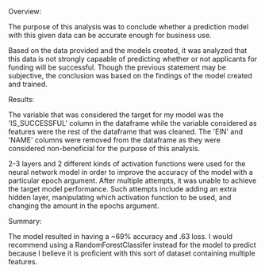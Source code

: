 Overview: 

The purpose of this analysis was to conclude whether a prediction model with this given data
can be accurate enough for business use.

Based on the data provided and the models created, it was analyzed that this data is not
strongly capaable of predicting whether or not applicants for funding will be successful. Though the 
previous statement may be subjective, the conclusion was based on the findings of the model created
and trained. 


Results: 

The variable that was considered the target for my model was the 'IS_SUCCESSFUL' column in the dataframe while the variable considered as features were the rest of the dataframe that was cleaned.
The 'EIN' and 'NAME' columns were removed from the dataframe as they were considered non-beneficial for the purpose of this analysis.

2-3 layers and 2 different kinds of activation functions were used for the neural network model in order to improve the accuracy of the model with a particular epoch argument. After multiple attempts, it was unable to achieve the target model performance. Such attempts include adding an extra hidden layer, manipulating which activation function to be used, and changing the amount in the epochs argument.    


Summary:

The model resulted in having a ~69% accuracy and .63 loss. I would recommend using a RandomForestClassifer instead for the model to predict because I believe it is proficient with this sort of dataset containing multiple features.



